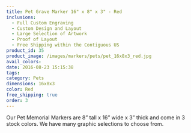 ```yaml
---
title: Pet Grave Marker 16" x 8" x 3" - Red
inclusions:
  - Full Custom Engraving
  - Custom Design and Layout
  - Large Selection of Artwork
  - Proof of Layout
  - Free Shipping within the Contiguous US
product_id: 35
product_image: /images/markers/pets/pet_16x8x3_red.jpg
avail_colors: 
date: 2016-08-23 15:15:38
tags:
category: Pets
dimensions: 16x8x3
color: Red
free_shipping: true
order: 3
---
```

Our Pet Memorial Markers are 8” tall x 16” wide x 3” thick and come in 3 stock colors. We have many graphic selections to choose from.
